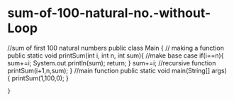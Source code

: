 # sum-of-100-natural-no.-without-Loop
//sum of first 100 natural numbers
public class Main {
// making a function
    public static void printSum(int i, int n, int sum){
       //make base case
        if(i==n){
            sum+=i;
            System.out.println(sum);
            return;
        }
        sum+=i;
       //recursive function
        printSum(i+1,n,sum);
    }
    //main function
    public static void main(String[] args) {
        printSum(1,100,0);
    }

    }


